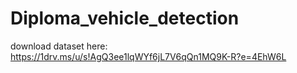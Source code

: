 # Diploma_vehicle_detection
download dataset here: https://1drv.ms/u/s!AgQ3ee1lqWYf6jL7V6qQn1MQ9K-R?e=4EhW6L
